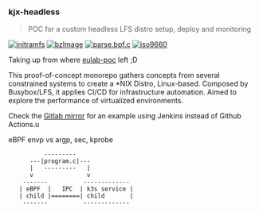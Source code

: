 ### kjx-headless
> POC for a custom headless LFS distro setup, deploy and monitoring

[![initramfs](https://github.com/deomorxsy/kjx-headless/actions/workflows/ramdisk-builder.yml/badge.svg)](https://github.com/deomorxsy/kjx-headless/actions/workflows/ramdisk-builder.yml)
[![bzImage](https://github.com/deomorxsy/kjx-headless/actions/workflows/kernel-builder.yml/badge.svg)](https://github.com/deomorxsy/kjx-headless/actions/workflows/kernel-builder.yml)
[![parse.bpf.c](https://github.com/deomorxsy/kjx-headless/actions/workflows/bee.yml/badge.svg)](https://github.com/deomorxsy/kjx-headless/actions/workflows/bee.yml)
[![iso9660](https://github.com/deomorxsy/kjx-headless/actions/workflows/ci.yml/badge.svg)](https://github.com/deomorxsy/kjx-headless/actions/workflows/ci.yml)

Taking up from where [eulab-poc](https://github.com/deomorxsy/eulab-poc) left ;D

This proof-of-concept monorepo gathers concepts from several constrained systems to create a *NIX Distro, Linux-based. Composed by Busybox/LFS, it applies CI/CD for infrastructure automation. Aimed to explore the performance of virtualized environments.

Check the [Gitlab mirror]() for an example using Jenkins instead of Github Actions.u


eBPF envp vs argp, sec, kprobe
```
          ---------
      ---|program.c|---
      |   ---------   |
      v               v
    -------          -------------
   | eBPF  |   IPC  | k3s service |
   | child |========| child       |
    -------          -------------
```
